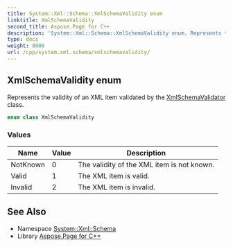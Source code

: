 ```yaml
---
title: System::Xml::Schema::XmlSchemaValidity enum
linktitle: XmlSchemaValidity
second_title: Aspose.Page for C++
description: 'System::Xml::Schema::XmlSchemaValidity enum. Represents the validity of an XML item validated by the XmlSchemaValidator class in C++.'
type: docs
weight: 8000
url: /cpp/system.xml.schema/xmlschemavalidity/
---
```

## XmlSchemaValidity enum


Represents the validity of an XML item validated by the [XmlSchemaValidator](../xmlschemavalidator/) class.

```cpp
enum class XmlSchemaValidity
```

### Values

| Name | Value | Description |
| --- | --- | --- |
| NotKnown | 0 | The validity of the XML item is not known. |
| Valid | 1 | The XML item is valid. |
| Invalid | 2 | The XML item is invalid. |

## See Also

* Namespace [System::Xml::Schema](../)
* Library [Aspose.Page for C++](../../)
